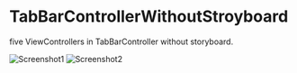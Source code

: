 # TabBarControllerWithoutStroyboard

five ViewControllers in TabBarController without storyboard.

![Screenshot1](https://github.com/iOS-Xcode/TabBarControllerWithoutStroyboard/tree/main/TabBarControllerWithoutStroyboard/screenshot1.png?raw=true "screenshot1")
![Screenshot2](https://github.com/iOS-Xcode/TabBarControllerWithoutStroyboard/tree/main/TabBarControllerWithoutStroyboard/screenshot2.png?raw=true "screenshot2")
